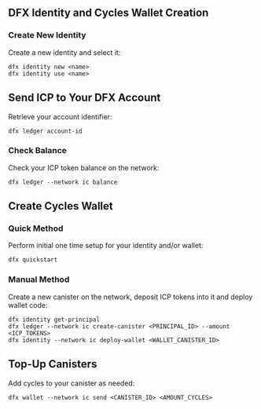 
## DFX Identity and Cycles Wallet Creation

### Create New Identity

Create a new identity and select it:

```shell
dfx identity new <name>
dfx identity use <name>
```

## Send ICP to Your DFX Account

Retrieve your account identifier:

```shell
dfx ledger account-id
```

### Check Balance

Check your ICP token balance on the network:

```shell
dfx ledger --network ic balance
```

## Create Cycles Wallet

### Quick Method
Perform initial one time setup for your identity and/or wallet: 
```shell
dfx quickstart
```
### Manual Method

Create a new canister on the network, deposit ICP tokens into it and deploy wallet code:
```shell
dfx identity get-principal
dfx ledger --network ic create-canister <PRINCIPAL_ID> --amount <ICP_TOKENS>
dfx identity --network ic deploy-wallet <WALLET_CANISTER_ID>
```

## Top-Up Canisters

Add cycles to your canister as needed:

```shell
dfx wallet --network ic send <CANISTER_ID> <AMOUNT_CYCLES>
```
